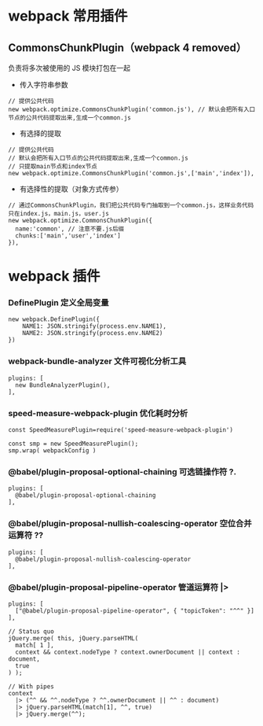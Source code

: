# webpack 常用插件

## CommonsChunkPlugin（webpack 4 removed）

负责将多次被使用的 JS 模块打包在一起

- 传入字符串参数

```
// 提供公共代码
new webpack.optimize.CommonsChunkPlugin('common.js'), // 默认会把所有入口节点的公共代码提取出来,生成一个common.js
```

- 有选择的提取

```
// 提供公共代码
// 默认会把所有入口节点的公共代码提取出来,生成一个common.js
// 只提取main节点和index节点
new webpack.optimize.CommonsChunkPlugin('common.js',['main','index']),
```

- 有选择性的提取（对象方式传参）

```
// 通过CommonsChunkPlugin，我们把公共代码专门抽取到一个common.js，这样业务代码只在index.js，main.js，user.js
new webpack.optimize.CommonsChunkPlugin({
  name:'common', // 注意不要.js后缀
  chunks:['main','user','index']
}),
```

# webpack 插件

### DefinePlugin 定义全局变量

```
new webpack.DefinePlugin({
    NAME1: JSON.stringify(process.env.NAME1),
    NAME2: JSON.stringify(process.env.NAME2)
})
```

### webpack-bundle-analyzer 文件可视化分析工具

```
plugins: [
  new BundleAnalyzerPlugin(),
],
```

### speed-measure-webpack-plugin 优化耗时分析

```
const SpeedMeasurePlugin=require('speed-measure-webpack-plugin')

const smp = new SpeedMeasurePlugin();
smp.wrap( webpackConfig )
```

### @babel/plugin-proposal-optional-chaining 可选链操作符 ?.

```
plugins: [
  @babel/plugin-proposal-optional-chaining
],
```

### @babel/plugin-proposal-nullish-coalescing-operator 空位合并运算符 ??

```
plugins: [
  @babel/plugin-proposal-nullish-coalescing-operator
],
```

### @babel/plugin-proposal-pipeline-operator 管道运算符 |>

```
plugins: [
  ["@babel/plugin-proposal-pipeline-operator", { "topicToken": "^^" }]
],

// Status quo
jQuery.merge( this, jQuery.parseHTML(
  match[ 1 ],
  context && context.nodeType ? context.ownerDocument || context : document,
  true
) );

// With pipes
context
  |> (^^ && ^^.nodeType ? ^^.ownerDocument || ^^ : document)
  |> jQuery.parseHTML(match[1], ^^, true)
  |> jQuery.merge(^^);
```
